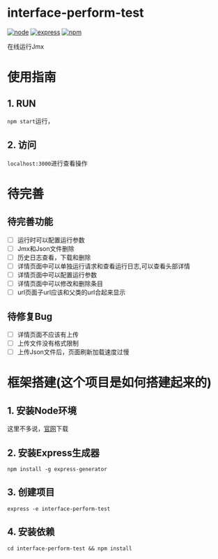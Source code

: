 # interface-perform-test
[![node](https://img.shields.io/badge/node-v5.0.0-green.svg)](https://nodejs.org/dist/latest-v5.x/)
[![express](https://img.shields.io/badge/express-v4.13.4-yellowgreen.svg)](https://expressjs.com/)
[![npm](https://img.shields.io/badge/npm-v3.3.9-blue.svg)](https://www.npmjs.com/)

在线运行Jmx

# 使用指南
## 1. RUN
`npm start`运行，

## 2. 访问
`localhost:3000`进行查看操作

# 待完善
## 待完善功能
- [ ] 运行时可以配置运行参数
- [ ] Jmx和Json文件删除
- [ ] 历史日志查看，下载和删除
- [ ] 详情页面中可以单独运行请求和查看运行日志,可以查看头部详情
- [ ] 详情页面中可以配置运行参数
- [ ] 详情页面中可以修改和删除条目
- [ ] url页面子url应该和父类的url合起来显示

## 待修复Bug
- [ ] 详情页面不应该有上传
- [ ] 上传文件没有格式限制
- [ ] 上传Json文件后，页面刷新加载速度过慢

# 框架搭建(这个项目是如何搭建起来的)
## 1. 安装Node环境
这里不多说，[官网](https://nodejs.org/en/)下载
## 2. 安装Express生成器
`npm install -g express-generator`
## 3. 创建项目
`express -e interface-perform-test`
## 4. 安装依赖
`cd interface-perform-test && npm install`
